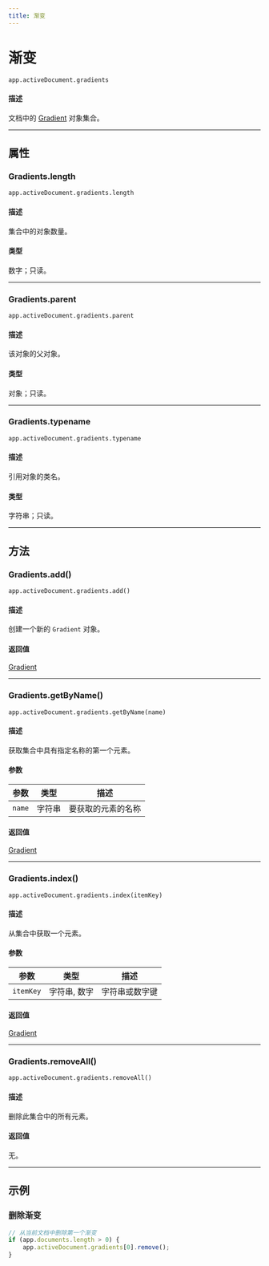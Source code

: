 ```yaml
---
title: 渐变
---
```

# 渐变

`app.activeDocument.gradients`

#### 描述

文档中的 [Gradient](.././Gradient) 对象集合。

---

## 属性

### Gradients.length

`app.activeDocument.gradients.length`

#### 描述

集合中的对象数量。

#### 类型

数字；只读。

---

### Gradients.parent

`app.activeDocument.gradients.parent`

#### 描述

该对象的父对象。

#### 类型

对象；只读。

---

### Gradients.typename

`app.activeDocument.gradients.typename`

#### 描述

引用对象的类名。

#### 类型

字符串；只读。

---

## 方法

### Gradients.add()

`app.activeDocument.gradients.add()`

#### 描述

创建一个新的 `Gradient` 对象。

#### 返回值

[Gradient](.././Gradient)

---

### Gradients.getByName()

`app.activeDocument.gradients.getByName(name)`

#### 描述

获取集合中具有指定名称的第一个元素。

#### 参数

| 参数      | 类型   | 描述               |
| --------- | ------ | ------------------ |
| `name`    | 字符串 | 要获取的元素的名称 |

#### 返回值

[Gradient](.././Gradient)

---

### Gradients.index()

`app.activeDocument.gradients.index(itemKey)`

#### 描述

从集合中获取一个元素。

#### 参数

| 参数      | 类型           | 描述               |
| --------- | -------------- | ------------------ |
| `itemKey` | 字符串, 数字   | 字符串或数字键     |

#### 返回值

[Gradient](.././Gradient)

---

### Gradients.removeAll()

`app.activeDocument.gradients.removeAll()`

#### 描述

删除此集合中的所有元素。

#### 返回值

无。

---

## 示例

### 删除渐变

```javascript
// 从当前文档中删除第一个渐变
if (app.documents.length > 0) {
    app.activeDocument.gradients[0].remove();
}
```